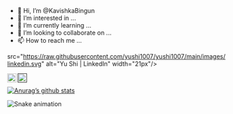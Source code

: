 - 👋 Hi, I’m @KavishkaBingun
- 👀 I’m interested in ...
- 🌱 I’m currently learning ...
- 💞️ I’m looking to collaborate on ...
- 📫 How to reach me ...

<!---
KavishkaBingun/KavishkaBingun is a ✨ special ✨ repository because its `README.md` (this file) appears on your GitHub profile.
You can click the Preview link to take a look at your changes.
--->

src="https://raw.githubusercontent.com/yushi1007/yushi1007/main/images/linkedin.svg" alt="Yu Shi | LinkedIn" width="21px"/></a>

<a href="https://www.instagram.com/abeywickramathisaraharshana/"><img align="left" src="https://raw.githubusercontent.com/yushi1007/yushi1007/main/images/instagram.svg" alt="Yu Shi | Instagram" width="21px"/></a>
<a href=""><img align="left" src="https://raw.githubusercontent.com/yushi1007/yushi1007/main/images/medium.svg" alt="Yu Shi | Medium" width="21px"/></a>
</br>

[![Anurag’s github stats](https://github-readme-stats.vercel.app/api?username=TABEYWICKRAMA)](https://github.com/TABEYWICKRAMA)


![Snake animation](https://github.com/KavishkaBingun/KavishkaBingun/blob/output/github-contribution-grid-snake.svg)
